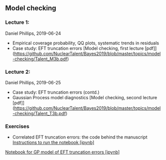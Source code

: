 ## Model checking

### Lecture 1: 
Daniel Phillips, 2019-06-24
- Empirical coverage probability, QQ plots, systematic trends in residuals
- Case study: EFT truncation errors 
[Model checking, first lecture [pdf]]
(https://github.com/NuclearTalent/Bayes2019/blob/master/topics/model-checking/Talent_M3b.pdf)

### Lecture 2: 
Daniel Phillips, 2019-06-25
- Case study: EFT truncation errors (contd.)
- Gaussian Process model diagnostics
[Model checking, second lecture [pdf]]
(https://github.com/NuclearTalent/Bayes2019/blob/master/topics/model-checking/Talent_T3b.pdf)

### Exercises
- Correlated EFT truncation errors: the code behind the manuscript
[Instructions to run the notebook [ipynb]](https://github.com/NuclearTalent/Bayes2019/blob/master/topics/model-checking/running_gsum_notebook_for_figures.ipynb)

[Notebook for GP model of EFT truncation errors [ipynb]](https://github.com/NuclearTalent/Bayes2019/blob/master/topics/model-checking/correlated_EFT_publication_with_commentary.ipynb)

